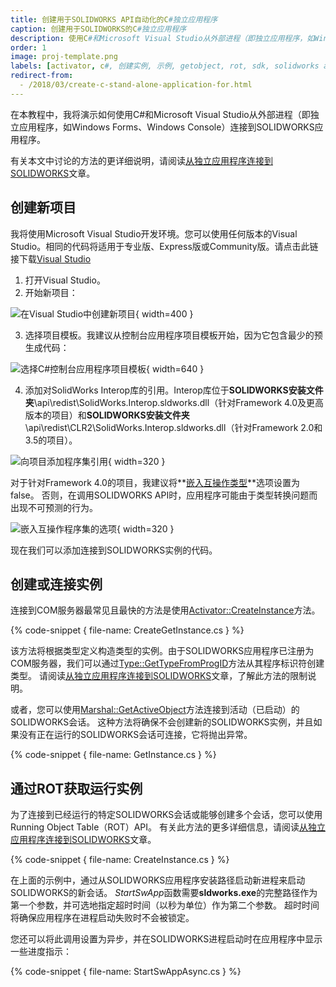 ```yaml
---
title: 创建用于SOLIDWORKS API自动化的C#独立应用程序
caption: 创建用于SOLIDWORKS的C#独立应用程序
description: 使用C#和Microsoft Visual Studio从外部进程（即独立应用程序，如Windows Forms、Windows Console）连接到SOLIDWORKS应用程序的指南
order: 1
image: proj-template.png
labels: [activator, c#, 创建实例, 示例, getobject, rot, sdk, solidworks api]
redirect-from:
  - /2018/03/create-c-stand-alone-application-for.html
---
```

在本教程中，我将演示如何使用C#和Microsoft Visual Studio从外部进程（即独立应用程序，如Windows Forms、Windows Console）连接到SOLIDWORKS应用程序。

有关本文中讨论的方法的更详细说明，请阅读[从独立应用程序连接到SOLIDWORKS](/solidworks-api/getting-started/stand-alone/)文章。

## 创建新项目

我将使用Microsoft Visual Studio开发环境。您可以使用任何版本的Visual Studio。相同的代码将适用于专业版、Express版或Community版。请点击此链接下载[Visual Studio](https://www.visualstudio.com/vs/community/)

1. 打开Visual Studio。
2. 开始新项目：

![在Visual Studio中创建新项目](new-project.png){ width=400 }

3. 选择项目模板。我建议从控制台应用程序项目模板开始，因为它包含最少的预生成代码：

![选择C#控制台应用程序项目模板](proj-template.png){ width=640 }

4. 添加对SolidWorks Interop库的引用。Interop库位于**SOLIDWORKS安装文件夹**\api\redist\SolidWorks.Interop.sldworks.dll（针对Framework 4.0及更高版本的项目）和**SOLIDWORKS安装文件夹**\api\redist\CLR2\SolidWorks.Interop.sldworks.dll（针对Framework 2.0和3.5的项目）。

![向项目添加程序集引用](add-ref.png){ width=320 }

对于针对Framework 4.0的项目，我建议将**[嵌入互操作类型](https://docs.microsoft.com/en-us/dotnet/framework/interop/type-equivalence-and-embedded-interop-types)**选项设置为false。
否则，在调用SOLIDWORKS API时，应用程序可能由于类型转换问题而出现不可预测的行为。

![嵌入互操作程序集的选项](embed-interop-types.png){ width=320 }

现在我们可以添加连接到SOLIDWORKS实例的代码。

## 创建或连接实例

连接到COM服务器最常见且最快的方法是使用[Activator::CreateInstance](https://msdn.microsoft.com/en-us/library/system.activator.createinstance(v=vs.110).aspx)方法。

{% code-snippet { file-name: CreateGetInstance.cs } %}

该方法将根据类型定义构造类型的实例。由于SOLIDWORKS应用程序已注册为COM服务器，我们可以通过[Type::GetTypeFromProgID](https://msdn.microsoft.com/en-us/library/system.type.gettypefromprogid(v=vs.110).aspx)方法从其程序标识符创建类型。
请阅读[从独立应用程序连接到SOLIDWORKS](/solidworks-api/getting-started/stand-alone#method-a---activator-and-progid)文章，了解此方法的限制说明。

或者，您可以使用[Marshal::GetActiveObject](https://msdn.microsoft.com/en-us/library/system.runtime.interopservices.marshal.getactiveobject(v=vs.110).aspx)方法连接到活动（已启动）的SOLIDWORKS会话。
这种方法将确保不会创建新的SOLIDWORKS实例，并且如果没有正在运行的SOLIDWORKS会话可连接，它将抛出异常。

{% code-snippet { file-name: GetInstance.cs } %}

## 通过ROT获取运行实例

为了连接到已经运行的特定SOLIDWORKS会话或能够创建多个会话，您可以使用Running Object Table（ROT）API。
有关此方法的更多详细信息，请阅读[从独立应用程序连接到SOLIDWORKS](/solidworks-api/getting-started/stand-alone#method-b---running-object-table-rot)文章。

{% code-snippet { file-name: CreateInstance.cs } %}

在上面的示例中，通过从SOLIDWORKS应用程序安装路径启动新进程来启动SOLIDWORKS的新会话。
*StartSwApp*函数需要**sldworks.exe**的完整路径作为第一个参数，并可选地指定超时时间（以秒为单位）作为第二个参数。
超时时间将确保应用程序在进程启动失败时不会被锁定。

您还可以将此调用设置为异步，并在SOLIDWORKS进程启动时在应用程序中显示一些进度指示：

{% code-snippet { file-name: StartSwAppAsync.cs } %}